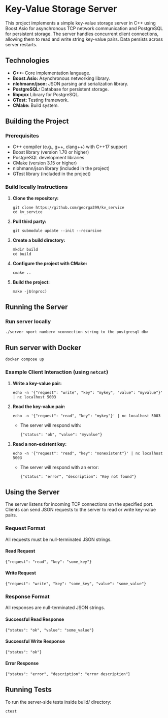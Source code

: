 # Key-Value Storage Server

This project implements a simple key-value storage server in C++ using Boost.Asio for asynchronous TCP network communication and PostgreSQL for persistent storage. The server handles concurrent client connections, allowing them to read and write string key-value pairs.  Data persists across server restarts.

## Technologies

*   **C++:** Core implementation language.
*   **Boost.Asio:** Asynchronous networking library.
*   **nlohmann/json:** JSON parsing and serialization library.
*   **PostgreSQL:** Database for persistent storage.
*   **libpqxx** Library for PostgreSQL.
*   **GTest:** Testing framework.
*   **CMake:** Build system.

## Building the Project

### Prerequisites

*   C++ compiler (e.g., g++, clang++) with C++17 support
*   Boost library (version 1.70 or higher)
*   PostgreSQL development libraries
*   CMake (version 3.15 or higher)
*   nlohmann/json library (included in the project)
*   GTest library (included in the project)

### Build locally Instructions

1.  **Clone the repository:**

    ```
    git clone https://github.com/georga399/kv_service
    cd kv_service
    ```
2. **Pull third party:**

    ```
    git submodule update --init --recursive
    ```

3.  **Create a build directory:**

    ```
    mkdir build
    cd build
    ```


4.  **Configure the project with CMake:**

    ```
    cmake ..
    ```

5.  **Build the project:**

    ```
    make -j$(nproc)
    ```

## Running the Server

### Run server locally

```
./server <port number> <connection string to the postgresql db>
```

## Run server with Docker

```
docker compose up
```
### Example Client Interaction (using `netcat`)

1.  **Write a key-value pair:**

    ```
    echo -n '{"request": "write", "key": "mykey", "value": "myvalue"}' | nc localhost 5003
    ```

2.  **Read the key-value pair:**

    ```
    echo -n '{"request": "read", "key": "mykey"}' | nc localhost 5003
    ```

    *   The server will respond with:

        ```
        {"status": "ok", "value": "myvalue"}
        ```

3.  **Read a non-existent key:**

    ```
    echo -n '{"request": "read", "key": "nonexistent"}' | nc localhost 5003
    ```

    *   The server will respond with an error:

        ```
        {"status": "error", "description": "Key not found"}
        ```


## Using the Server

The server listens for incoming TCP connections on the specified port. Clients can send JSON requests to the server to read or write key-value pairs.

### Request Format

All requests must be null-terminated JSON strings.

#### Read Request

```
{"request": "read", "key": "some_key"}
```

#### Write Request

```
{"request": "write", "key": "some_key", "value": "some_value"}
```

### Response Format

All responses are null-terminated JSON strings.

#### Successful Read Response

```
{"status": "ok", "value": "some_value"}
```

#### Successful Write Response

```
{"status": "ok"}
```

#### Error Response

```
{"status": "error", "description": "error description"}
```


## Running Tests

To run the server-side tests inside build/ directory:

```
ctest
```

